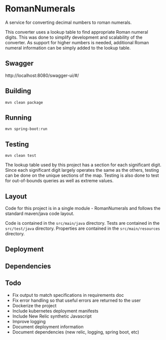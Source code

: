 # RomanNumerals
A service for converting decimal numbers to roman numerals.

This converter uses a lookup table to find appropriate Roman numeral digits. This was done to simplify development and scalability of the converter. As support for higher numbers is needed, additional Roman numeral information can be simply added to the lookup table.

## Swagger
http://localhost:8080/swagger-ui/#/

## Building
```mvn clean package```

## Running
```mvn spring-boot:run```

## Testing
```mvn clean test```

The lookup table used by this project has a section for each significant digit. Since each significant digit largely operates the same as the others, testing can be done on the unique sections of the map. Testing is also done to test for out-of-bounds queries as well as extreme values.

## Layout
Code for this project is in a single module - RomanNumerals and follows the standard maven/java code layout.

Code is contained in the `src/main/java` directory.
Tests are contained in the `src/test/java` directory.
Properties are contained in the `src/main/resources` directory.

## Deployment

## Dependencies

## Todo
* Fix output to match specifications in requirements doc
* Fix error handling so that useful errors are returned to the user
* Dockerize the project
* Include kubernetes deployment manifests
* Include New Relic synthetic Javascript
* Improve logging
* Document deployment information
* Document dependencies (new relic, logging, spring boot, etc)